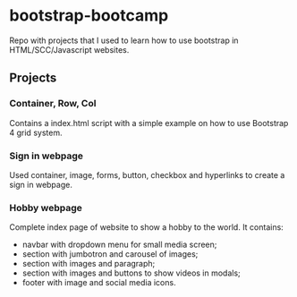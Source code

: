 # bootstrap-bootcamp
Repo with projects that I used to learn how
to use bootstrap in HTML/SCC/Javascript websites.

## Projects
### Container, Row, Col
Contains a index.html script with a simple example on 
how to use Bootstrap 4 grid system.

### Sign in webpage
Used container, image, forms, button, checkbox and hyperlinks
to create a sign in webpage.

### Hobby webpage
Complete index page of website to show a hobby to the world.
It contains:
- navbar with dropdown menu for small media screen;
- section with jumbotron and carousel of images;
- section with images and paragraph;
- section with images and buttons to show videos in modals;
- footer with image and social media icons.
